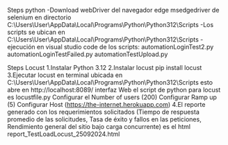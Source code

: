 Steps python
-Download webDriver del navegador edge msedgedriver de selenium en directorio C:\Users\User\AppData\Local\Programs\Python\Python312\Scripts
-Los scripts se ubican en C:\Users\User\AppData\Local\Programs\Python\Python312\Scripts
-ejecución en visual studio code de los scripts:
   automationLoginTest2.py
   automationLoginTestFailed.py
   automationTestUpload.py

Steps Locust
1.Instalar Python 3.12
2.Instalar locust 
  pip install locust
3.Ejecutar locust en terminal ubicada en C:\Users\User\AppData\Local\Programs\Python\Python312\Scripts
  esto abre en http://localhost:8089/ interfaz Web el script de python para locust es locustfile.py
     Configurar el Number of users (200)
     Configurar Ramp up (5)
     Configurar Host (https://the-internet.herokuapp.com)
4.El reporte generado con los requerimientos solicitados (Tiempo de respuesta promedio de las solicitudes,
Tasa de éxito y fallos en las peticiones, Rendimiento general del sitio bajo carga concurrente) es el html report_TestLoadLocust_25092024.html
  

